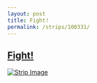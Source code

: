 ```yaml
---
layout: post
title: Fight!
permalink: /strips/100331/
---
```


## [Fight!](/strips/100331/)

<a href='../images/ph100331.jpg'><img src='../images/ph100331.jpg' alt='Strip Image' /></a>


<!-- include copyright-strip.html -->